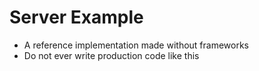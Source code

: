 Server Example
==============

* A reference implementation made without frameworks
* Do not ever write production code like this